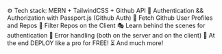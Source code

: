 ⚙️ Tech stack: MERN + TailwindCSS + Github API
🔑 Authentication && Authorization with Passport.js (Github Auth)
👾 Fetch Github User Profiles and Repos
🚀 Filter Repos on the Client
🎭 Learn behind the scenes for authentication
🐛 Error handling (both on the server and on the client)
🎃 At the end DEPLOY like a pro for FREE!
⏳ And much more!

